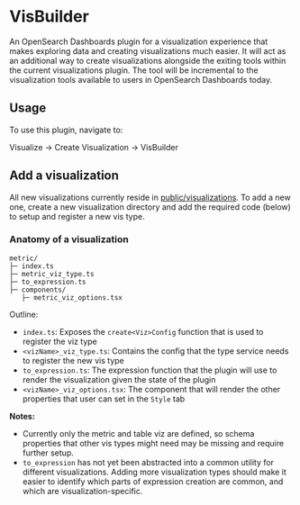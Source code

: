 # VisBuilder

An OpenSearch Dashboards plugin for a visualization experience that makes exploring data and creating visualizations much easier. It will act as an additional way to create visualizations alongside the exiting tools within the current visualizations plugin. The tool will be incremental to the visualization tools available to users in OpenSearch Dashboards today.

## Usage

To use this plugin, navigate to:

Visualize -> Create Visualization -> VisBuilder

## Add a visualization

All new visualizations currently reside in [public/visualizations](./public/visualizations). To add a new one, create a new visualization directory and add the required code (below) to setup and register a new vis type.

### Anatomy of a visualization

```
metric/
├─ index.ts
├─ metric_viz_type.ts
├─ to_expression.ts
├─ components/
   ├─ metric_viz_options.tsx
```

Outline:
- `index.ts`: Exposes the `create<Viz>Config` function that is used to register the viz type
- `<vizName>_viz_type.ts`: Contains the config that the type service needs to register the new vis type
- `to_expression.ts`: The expression function that the plugin will use to render the visualization given the state of the plugin
- `<vizName>_viz_options.tsx`: The component that will render the other properties that user can set in the `Style` tab

**Notes:**

- Currently only the metric and table viz are defined, so schema properties that other vis types might need may be missing and require further setup.
- `to_expression` has not yet been abstracted into a common utility for different visualizations. Adding more visualization types should make it easier to identify which parts of expression creation are common, and which are visualization-specific.

